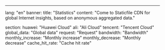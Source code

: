 ---
lang: "en"
banner:
  title: "Statistics"
  content: "Come to Staticfile CDN for global Internet insights, based on anonymous aggregated data."

section:
  huawei: "Huawei Cloud"
  ali: "Ali Cloud"
  tencent: "Tencent Cloud"
  global_data: "Global data"
  request: "Request"
  bandwidth: "Bandwidth"
  monthly_increase: "Monthly increase"
  monthly_decrease: "Monthly decrease"
  cache_hit_rate: "Cache hit rate"
